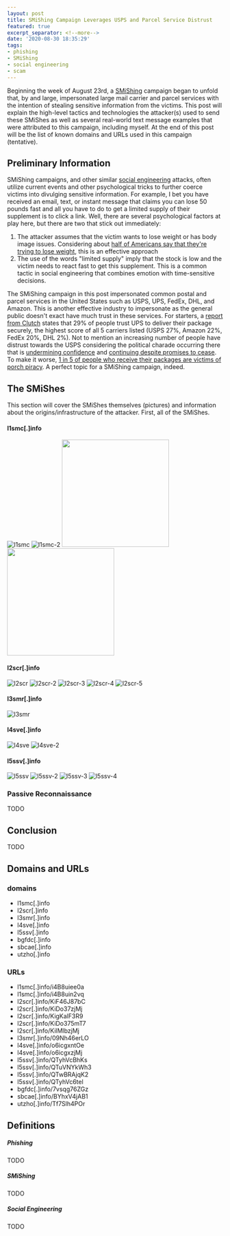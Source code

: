 ```yaml
---
layout: post
title: SMiShing Campaign Leverages USPS and Parcel Service Distrust
featured: true
excerpt_separator: <!--more-->
date: '2020-08-30 18:35:29'
tags:
- phishing
- SMiShing
- social engineering
- scam
---
```


Beginning the week of August 23rd, a [SMiShing](#smishing) campaign began to unfold that, by and large, impersonated large mail carrier and parcel services with the intention of stealing sensitive information from the victims. This post will explain the high-level tactics and technologies the attacker(s) used to send these SMiShes as well as several real-world text message examples that were attributed to this campaign, including myself. At the end of this post will be the list of known domains and URLs used in this campaign (tentative).
<!--more-->
## Preliminary Information

SMiShing campaigns, and other similar [social engineering](#socialengineering) attacks, often utilize current events and other psychological tricks to further coerce victims into divulging sensitive information. For example, I bet you have received an email, text, or instant message that claims you can lose 50 pounds fast and all you have to do to get a limited supply of their supplement is to click a link. Well, there are several psychological factors at play here, but there are two that stick out immediately:

1. The attacker assumes that the victim wants to lose weight or has body image issues. Considering about [half of Americans say that they're trying to lose weight](https://time.com/5334532/weight-loss-americans/), this is an effective approach
2. The use of the words "limited supply" imply that the stock is low and the victim needs to react fast to get this supplement. This is a common tactic in social engineering that combines emotion with time-sensitive decisions.

The SMiShing campaign in this post impersonated common postal and parcel services in the United States such as USPS, UPS, FedEx, DHL, and Amazon. This is another effective industry to impersonate as the general public doesn't exact have much trust in these services. For starters, a [report from Clutch](https://clutch.co/logistics/resources/package-theft-statistics-people-trust-ups-most-deliver-packages-safely) states that 29% of people trust UPS to deliver their package securely, the highest score of all 5 carriers listed (USPS 27%, Amazon 22%, FedEx 20%, DHL 2%). Not to mention an increasing number of people have distrust towards the USPS considering the political charade occurring there that is [undermining confidence](https://www.theguardian.com/us-news/2020/aug/20/trump-usps-attacks-vote-by-mail-confidence) and [continuing despite promises to cease](https://www.forbes.com/sites/andrewsolender/2020/08/19/reports-of-dismantled-usps-sorting-machines-continue-despite-dejoy-announcing-halt/#7a6bd2c026b9). To make it worse, [1 in 5 of people who receive their packages are victims of porch piracy](https://www.valuepenguin.com/nearly-one-in-five-consumers-experienced-package-theft-since-start-of-quarantine). A perfect topic for a SMiShing campaign, indeed.

## The SMiShes

This section will cover the SMiShes themselves (pictures) and information about the origins/infrastructure of the attacker. First, all of the SMiShes.

#### l1smc[.]info

![l1smc](/assets/images/08-30-2020/l1smc.PNG)
![l1smc-2](/assets/images/08-30-2020/l1smc-2.PNG)
<img src="https://github.com/ryanestes/ryanestes.github.io/tree/master/assets/images/l1smc.PNG" width="250"/> <img src="https://github.com/ryanestes/ryanestes.github.io/tree/master/assets/images/l1smc-2.PNG" width="250"/>

#### l2scr[.]info

![l2scr](/assets/images/08-30-2020/l2scr.PNG)
![l2scr-2](/assets/images/08-30-2020/l2scr-2.png)
![l2scr-3](/assets/images/08-30-2020/l2scr-3.PNG)
![l2scr-4](/assets/images/08-30-2020/l2scr-4.PNG)
![l2scr-5](/assets/images/08-30-2020/l2scr-5.PNG)

#### l3smr[.]info

![l3smr](/assets/images/08-30-2020/l3smr.png)

#### l4sve[.]info

![l4sve](/assets/images/08-30-2020/l1smc.png)
![l4sve-2](/assets/images/08-30-2020/l1smc.PNG)

#### l5ssv[.]info

![l5ssv](/assets/images/08-30-2020/l1smc.PNG)
![l5ssv-2](/assets/images/08-30-2020/l1smc.PNG)
![l5ssv-3](/assets/images/08-30-2020/l1smc.PNG)
![l5ssv-4](/assets/images/08-30-2020/l1smc.PNG)

### Passive Reconnaissance

TODO

## Conclusion

TODO

## Domains and URLs

### domains

- l1smc[.]info
- l2scr[.]info
- l3smr[.]info
- l4sve[.]info
- l5ssv[.]info
- bgfdc[.]info
- sbcae[.]info
- utzho[.]info

### URLs

- l1smc[.]info/i4B8uiee0a
- l1smc[.]info/i4B8uin2vq
- l2scr[.]info/KiF46J87bC
- l2scr[.]info/KiDo37zjMj
- l2scr[.]info/KigKalF3R9
- l2scr[.]info/KiDo375mT7
- l2scr[.]info/KilMlbzjMj
- l3smr[.]info/09Nh46erLO
- l4sve[.]info/o6icgxntOe
- l4sve[.]info/o6icgxzjMj
- l5ssv[.]info/QTyhVcBhKs
- l5ssv[.]info/QTuVNYkWh3
- l5ssv[.]info/QTwBRAjqK2
- l5ssv[.]info/QTyhVc6tel
- bgfdc[.]info/7vsqg76ZGz
- sbcae[.]info/BYhxV4jAB1
- utzho[.]info/Tf7Slh4POr

## Definitions

##### Phishing

TODO

##### SMiShing

TODO

##### Social Engineering

TODO
